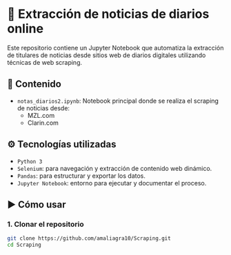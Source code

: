 # 📰 Extracción de noticias de diarios online

Este repositorio contiene un Jupyter Notebook que automatiza la extracción de titulares de noticias desde sitios web de diarios digitales utilizando técnicas de web scraping.

## 📂 Contenido

- `notas_diarios2.ipynb`: Notebook principal donde se realiza el scraping de noticias desde:
  - MZL.com
  - Clarin.com

## ⚙️ Tecnologías utilizadas

- `Python 3`
- `Selenium`: para navegación y extracción de contenido web dinámico.
- `Pandas`: para estructurar y exportar los datos.
- `Jupyter Notebook`: entorno para ejecutar y documentar el proceso.

## ▶️ Cómo usar

### 1. Clonar el repositorio

```bash
git clone https://github.com/amaliagra10/Scraping.git
cd Scraping
